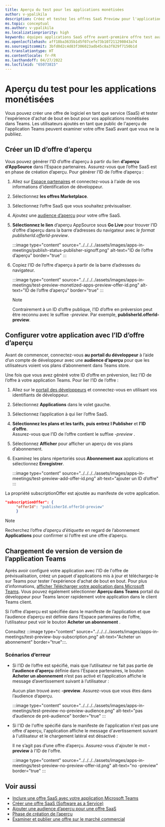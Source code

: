 ```yaml
---
title: Aperçu du test pour les applications monétisées
author: v-ypalikila
description: Créez et testez les offres SaaS Preview pour l'application Teams avant de mettre l'offre en ligne.
ms.topic: conceptual
ms.author: v-ypalikila
ms.localizationpriority: high
keywords: équipes applications SaaS offre avant-première offre test avant-première saas monétisé
ms.openlocfilehash: aff18ba3635b1d5f07cefe73b107211298043a74
ms.sourcegitcommit: 3bfd0d2c4d83f306023adb45c8a3f829f7150b1d
ms.translationtype: HT
ms.contentlocale: fr-FR
ms.lasthandoff: 04/27/2022
ms.locfileid: "65073815"
---
```

# <a name="test-preview-for-monetized-apps"></a>Aperçu du test pour les applications monétisées

Vous pouvez créer une offre de logiciel en tant que service (SaaS) et tester l'expérience d'achat de bout en bout pour vos applications monétisées dans Teams. Les utilisateurs ajoutés en tant que public de l'aperçu de l'application Teams peuvent examiner votre offre SaaS avant que vous ne la publiiez.

## <a name="create-a-preview-offer-id"></a>Créer un ID d’offre d’aperçu

Vous pouvez générer l’ID d’offre d’aperçu à partir du lien **d’aperçu d’AppSource** dans l’Espace partenaires. Assurez-vous que l’offre SaaS est en phase de création d’aperçu. Pour générer l’ID de l’offre d’aperçu :

1. Allez sur [Espace partenaires](https://go.microsoft.com/fwlink/?linkid=2166002) et connectez-vous à l'aide de vos informations d'identification de développeur.
1. Sélectionnez **les offres Marketplace**.
1. Sélectionnez l’offre SaaS que vous souhaitez prévisualiser.
1. Ajoutez une [audience d’aperçu](/azure/marketplace/create-new-saas-offer-preview) pour votre offre SaaS.
1. **Sélectionnez le lien** d’aperçu AppSource sous **Go Live** pour trouver l’ID d’offre d’aperçu dans la barre d’adresses du navigateur avec *le format publisherId.offerId-preview*.

    :::image type="content" source="../../../../assets/images/apps-in-meetings/publish-status-publisher-signoff.png" alt-text="ID de l’offre d’aperçu" border="true" :::

1. Copiez l’ID de l’offre d’aperçu à partir de la barre d’adresses du navigateur.

      :::image type="content" source="../../../../assets/images/apps-in-meetings/test-preview-monetized-apps-preview-offer-id.png" alt-text="ID de l’offre d’aperçu" border="true" :::

    > [!NOTE]
    > Contrairement à un ID d’offre publique, l’ID d’offre en préversion peut être reconnu avec le suffixe *-preview*. Par exemple, **publisherId.offerId-preview**.

## <a name="configure-your-app-with-the-preview-offer-id"></a>Configurer votre application avec l’ID d’offre d’aperçu

Avant de commencer, connectez-vous **au portail du développeur** à l’aide d’un compte de développeur avec une **audience d’aperçu** pour que les utilisateurs voient vos plans d’abonnement dans Teams store.

Une fois que vous avez généré votre ID d’offre en préversion, liez l’ID de l’offre à votre application Teams. Pour lier l’ID de l’offre :

1. Allez sur le [portail des développeurs](https://dev.teams.microsoft.com/) et connectez-vous en utilisant vos identifiants de développeur.
1. Sélectionnez **Applications** dans le volet gauche.
1. Sélectionnez l’application à qui lier l’offre SaaS.
1. **Sélectionnez les plans et les tarifs**, **puis entrez l Publisher** et **l’ID d’offre**.  
  Assurez-vous que l’ID de l’offre contient le suffixe *-preview* .
1. Sélectionnez **Afficher** pour afficher un aperçu de vos plans d’abonnement.
1. Examinez les plans répertoriés sous **Abonnement aux** applications et sélectionnez **Enregistrer**.

    :::image type="content" source="../../../../assets/images/apps-in-meetings/test-preview-add-offer-id.png" alt-text="ajouter un ID d’offre" :::

La propriété subscriptionOffer est ajoutée au manifeste de votre application.

```json
"subscriptionOffer": {
     "offerId": "publisherId.offerId-preview"  
     }
```

>[!NOTE]
> Recherchez l’offre *d’aperçu d’étiquette* en regard de l’abonnement **Applications** pour confirmer si l’offre est une offre d’aperçu.

## <a name="sideload-the-app-to-teams"></a>Chargement de version de version de l’application Teams

Après avoir configuré votre application avec l'ID de l'offre de prévisualisation, créez un paquet d'applications mis à jour et téléchargez-le sur Teams pour tester l'expérience d'achat de bout en bout. Pour plus d’informations, [afficher Télécharger votre application dans Microsoft Teams](../../apps-upload.md). Vous pouvez également sélectionner **Aperçu dans Teams** portail du développeur pour Teams lancer rapidement votre application dans le client Teams client.

Si l’offre d’aperçu est spécifiée dans le manifeste de l’application et que l’audience d’aperçu est définie dans l’Espace partenaires de l’offre, l’utilisateur peut voir le bouton **Acheter un abonnement** .

Consultez :::image type="content" source="../../../../assets/images/apps-in-meetings/test-preview-buy-subscription.png" alt-text="Acheter un abonnement" border="true":::.

### <a name="error-scenarios"></a>Scénarios d’erreur

* Si l’ID de l’offre est spécifié, mais que l’utilisateur ne fait pas partie de **l’audience d’aperçu** définie dans l’Espace partenaires, le bouton **Acheter un abonnement** n’est pas activé et l’application affiche le message d’avertissement suivant à l’utilisateur :

  Aucun plan trouvé avec **-preview**. Assurez-vous que vous êtes dans l’audience d’aperçu.

  :::image type="content" source="../../../../assets/images/apps-in-meetings/test-preview-no-preview-audience.png" alt-text="pas d’audience de pré-audience" border="true" :::

* Si l'ID de l'offre spécifié dans le manifeste de l'application n'est pas une offre d'aperçu, l'application affiche le message d'avertissement suivant à l'utilisateur et le chargement latéral est désactivé :
  
  Il ne s’agit pas d’une offre d’aperçu. Assurez-vous d'ajouter le mot **-preview** à l'ID de l'offre.

  :::image type="content" source="../../../../assets/images/apps-in-meetings/test-preview-no-preview-offer-id.png" alt-text="no -preview" border="true" :::

## <a name="see-also"></a>Voir aussi

* [Inclure une offre SaaS avec votre application Microsoft Teams](include-saas-offer.md)
* [Créer une offre SaaS (Software as a Service)](include-saas-offer.md#create-your-saas-offer)
* [Ajouter une audience d’aperçu pour une offre SaaS](/azure/marketplace/create-new-saas-offer-preview)
* [Phase de création de l’aperçu](/azure/marketplace/review-publish-offer)
* [Examiner et publier une offre sur le marché commercial](/azure/marketplace/review-publish-offer#validation-and-publishing-steps)
